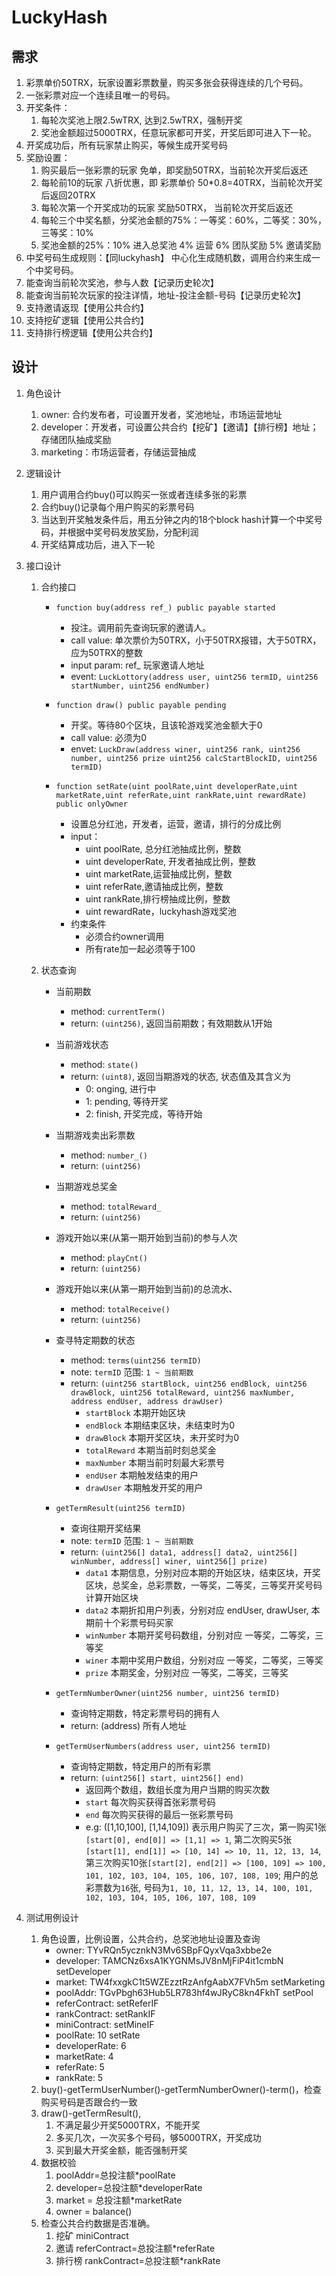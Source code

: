 # LuckyHash
## 需求
1. 彩票单价50TRX，玩家设置彩票数量，购买多张会获得连续的几个号码。
2. 一张彩票对应一个连续且唯一的号码。
3. 开奖条件：
    1. 每轮次奖池上限2.5wTRX, 达到2.5wTRX，强制开奖
    2. 奖池金额超过5000TRX，任意玩家都可开奖，开奖后即可进入下一轮。
4. 开奖成功后，所有玩家禁止购买，等候生成开奖号码
5. 奖励设置：
    1. 购买最后一张彩票的玩家    免单，即奖励50TRX，当前轮次开奖后返还
    2. 每轮前10的玩家           八折优惠，即 彩票单价 50*0.8=40TRX，当前轮次开奖后返回20TRX
    3. 每轮次第一个开奖成功的玩家  奖励50TRX， 当前轮次开奖后返还
    4. 每轮三个中奖名额，分奖池金额的75%：一等奖：60%，二等奖：30%，三等奖：10%
    5. 奖池金额的25%：10% 进入总奖池  4% 运营  6% 团队奖励  5% 邀请奖励
6. 中奖号码生成规则：【同luckyhash】
    中心化生成随机数，调用合约来生成一个中奖号码。
7. 能查询当前轮次奖池，参与人数【记录历史轮次】
8. 能查询当前轮次玩家的投注详情，地址-投注金额-号码【记录历史轮次】
9. 支持邀请返现【使用公共合约】
10. 支持挖矿逻辑【使用公共合约】
11. 支持排行榜逻辑【使用公共合约】 

## 设计
1. 角色设计
    1. owner: 合约发布者，可设置开发者，奖池地址，市场运营地址
    2. developer：开发者，可设置公共合约【挖矿】【邀请】【排行榜】地址；存储团队抽成奖励
    3. marketing：市场运营者，存储运营抽成

2. 逻辑设计
    1. 用户调用合约buy()可以购买一张或者连续多张的彩票
    2. 合约buy()记录每个用户购买的彩票号码
    3. 当达到开奖触发条件后，用五分钟之内的18个block hash计算一个中奖号码，并根据中奖号码发放奖励，分配利润
    4. 开奖结算成功后，进入下一轮

3. 接口设计
    1. 合约接口
        - `function buy(address ref_) public payable started` 
            - 投注。调用前先查询玩家的邀请人。
            - call value: 单次票价为50TRX，小于50TRX报错，大于50TRX，应为50TRX的整数
            - input param: ref_ 玩家邀请人地址
            - event: `LuckLottory(address user, uint256 termID, uint256 startNumber, uint256 endNumber)`

        - `function draw() public payable pending`
            - 开奖。等待80个区块，且该轮游戏奖池金额大于0
            - call value: 必须为0
            - envet: `LuckDraw(address winer, uint256 rank, uint256 number, uint256 prize uint256 calcStartBlockID, uint256 termID)`

        - `function setRate(uint poolRate,uint developerRate,uint marketRate,uint referRate,uint rankRate,uint rewardRate) public onlyOwner`
            - 设置总分红池，开发者，运营，邀请，排行的分成比例
            - input：
                - uint poolRate, 总分红池抽成比例，整数
                - uint developerRate, 开发者抽成比例，整数
                - uint marketRate,运营抽成比例，整数
                - uint referRate,邀请抽成比例，整数
                - uint rankRate,排行榜抽成比例，整数
                - uint rewardRate，luckyhash游戏奖池
            - 约束条件
                - 必须合约owner调用
                - 所有rate加一起必须等于100

    2. 状态查询
        - 当前期数
            - method: `currentTerm()`
            - return: `(uint256)`, 返回当前期数；有效期数从1开始

        - 当前游戏状态
            - method: `state()`
            - return: `(uint8)`, 返回当期游戏的状态, 状态值及其含义为
                - 0: onging, 进行中
                - 1: pending, 等待开奖
                - 2: finish, 开奖完成，等待开始

        - 当期游戏卖出彩票数
            - method: `number_()`
            - return: `(uint256)`

        - 当期游戏总奖金
            - method: `totalReward_`
            - return: `(uint256)`

        - 游戏开始以来(从第一期开始到当前)的参与人次
            - method: `playCnt()`
            - return: `(uint256)`

        - 游戏开始以来(从第一期开始到当前)的总流水、
            - method: `totalReceive()`
            - return: `(uint256)`

        - 查寻特定期数的状态
            - method: `terms(uint256 termID)`
            - note: `termID` 范围: `1 ~ 当前期数`
            - return: `(uint256 startBlock, uint256 endBlock, uint256 drawBlock, uint256 totalReward, uint256 maxNumber, address endUser, address drawUser)`
                - `startBlock` 本期开始区块
                - `endBlock` 本期结束区块，未结束时为0
                - `drawBlock` 本期开奖区块，未开奖时为0
                - `totalReward` 本期当前时刻总奖金
                - `maxNumber` 本期当前时刻最大彩票号
                - `endUser` 本期触发结束的用户
                - `drawUser` 本期触发开奖的用户

        - `getTermResult(uint256 termID)`
            - 查询往期开奖结果
            - note: `termID` 范围: `1 ~ 当前期数`
            - return: `(uint256[] data1, address[] data2, uint256[] winNumber, address[] winer, uint256[] prize)`
                - `data1` 本期信息，分别对应本期的开始区块，结束区块，开奖区块，总奖金，总彩票数，一等奖，二等奖，三等奖开奖号码计算开始区块
                - `data2` 本期折扣用户列表，分别对应 endUser, drawUser, 本期前十个彩票号码买家
                - `winNumber` 本期开奖号码数组，分别对应 一等奖，二等奖，三等奖
                - `winer` 本期中奖用户数组，分别对应 一等奖，二等奖，三等奖
                - `prize` 本期奖金，分别对应 一等奖，二等奖，三等奖

        - `getTermNumberOwner(uint256 number, uint256 termID)`
            - 查询特定期数，特定彩票号码的拥有人
            - return: (address) 所有人地址

        - `getTermUserNumbers(address user, uint256 termID)`
            - 查询特定期数，特定用户的所有彩票
            - return: `(uint256[] start, uint256[] end)`
                - 返回两个数组，数组长度为用户当期的购买次数
                - `start` 每次购买获得首张彩票号码
                - `end` 每次购买获得的最后一张彩票号码
                - e.g: ([1,10,100], [1,14,109]) 表示用户购买了三次，第一购买1张`[start[0], end[0]] => [1,1] => 1`, 第二次购买5张`[start[1], end[1]] => [10, 14] => 10, 11, 12, 13, 14`, 第三次购买10张`[start[2], end[2]] => [100, 109] => 100, 101, 102, 103, 104, 105, 106, 107, 108, 109`; 用户的总彩票数为`16`张, 号码为`1, 10, 11, 12, 13, 14, 100, 101, 102, 103, 104, 105, 106, 107, 108, 109`

4. 测试用例设计
    1. 角色设置，比例设置，公共合约，总奖池地址设置及查询
        - owner: TYvRQn5ycznkN3Mv6SBpFQyxVqa3xbbe2e
        - developer: TAMCNz6xsA1KYGNMsJV8nMjFiP4it1cmbN   setDeveloper
        - market: TW4fxxgkC1t5WZEzztRzAnfgAabX7FVh5m  setMarketing
        - poolAddr: TGvPbgh63Hub5LR783hf4wJRyC8kn4FkhT   setPool
        - referContract:  setReferIF
        - rankContract:   setRankIF
        - miniContract:   setMineIF
        - poolRate: 10   setRate
        - developerRate: 6
        - marketRate: 4
        - referRate: 5
        - rankRate: 5
    2. buy()-getTermUserNumber()-getTermNumberOwner()-term()，检查购买号码是否跟合约一致
    3. draw()-getTermResult(), 
        1. 不满足最少开奖5000TRX，不能开奖
        2. 多买几次，一次买多个号码，够5000TRX，开奖成功
        3. 买到最大开奖金额，能否强制开奖
    4. 数据校验
        1. poolAddr=总投注额*poolRate
        2. developer=总投注额*developerRate
        3. market = 总投注额*marketRate
        4. owner = balance()
    5. 检查公共合约数据是否准确。
        1. 挖矿  miniContract
        2. 邀请  referContract=总投注额*referRate
        3. 排行榜  rankContract=总投注额*rankRate

